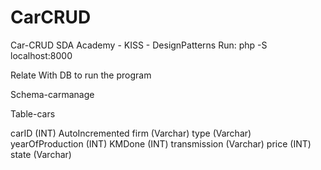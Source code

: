 # CarCRUD
Car-CRUD SDA Academy - KISS - DesignPatterns
Run: php -S localhost:8000

Relate With DB to run the program

Schema-carmanage

Table-cars

carID (INT) AutoIncremented
firm (Varchar)
type (Varchar)
yearOfProduction (INT)
KMDone (INT)
transmission (Varchar)
price (INT)
state (Varchar)